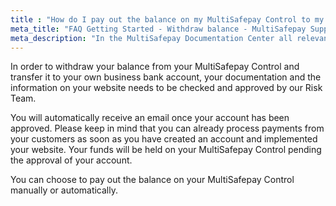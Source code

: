 ```yaml
---
title : "How do I pay out the balance on my MultiSafepay Control to my business bank account?"
meta_title: "FAQ Getting Started - Withdraw balance - MultiSafepay Support"
meta_description: "In the MultiSafepay Documentation Center all relevant information regarding our Plugins and API. As well as Support pages for Payment Method, Tools and General Questions. You can also find the contact details of our Support Team and Integration Team."
---
```

In order to withdraw your balance from your MultiSafepay Control and transfer it to your own business bank account, your documentation and the information on your website needs to be checked and approved by our Risk Team.

You will automatically receive an email once your account has been approved. Please keep in mind that you can already process payments from your customers as soon as you have created an account and implemented your website. Your funds will be held on your MultiSafepay Control pending the approval of your account.

You can choose to pay out the balance on your MultiSafepay Control manually or automatically.
